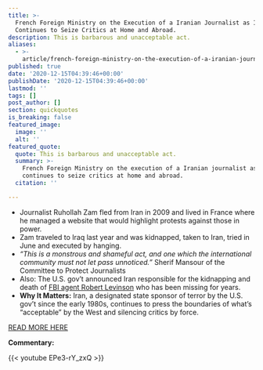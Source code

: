 ```yaml
---
title: >-
  French Foreign Ministry on the Execution of a Iranian Journalist as Iran
  Continues to Seize Critics at Home and Abroad.
description: This is barbarous and unacceptable act.
aliases:
  - >-
    article/french-foreign-ministry-on-the-execution-of-a-iranian-journalist-as-iran-continues-to-seize-critics-at-home-and-abroad/
published: true
date: '2020-12-15T04:39:46+00:00'
publishDate: '2020-12-15T04:39:46+00:00'
lastmod: ''
tags: []
post_author: []
section: quickquotes
is_breaking: false
featured_image:
  image: ''
  alt: ''
featured_quote:
  quote: This is barbarous and unacceptable act.
  summary: >-
    French Foreign Ministry on the execution of a Iranian journalist as Iran
    continues to seize critics at home and abroad.
  citation: ''

---
```

*   Journalist Ruhollah Zam fled from Iran in 2009 and lived in France where he managed a website that would highlight protests against those in power.
*   Zam traveled to Iraq last year and was kidnapped, taken to Iran, tried in June and executed by hanging.
*   _“This is a monstrous and shameful act, and one which the international community must not let pass unnoticed.”_ Sherif Mansour of the Committee to Protect Journalists
*   Also: The U.S. gov’t announced Iran responsible for the kidnapping and death of [FBI agent Robert Levinson](https://www.cnn.com/2020/12/14/politics/bob-levinson-iran-sanctions/index.html) who has been missing for years.
*   **Why It Matters:** Iran, a designated state sponsor of terror by the U.S. gov’t since the early 1980s, continues to press the boundaries of what’s “acceptable” by the West and silencing critics by force.

[READ MORE HERE](https://apnews.com/article/middle-east-iran-journalists-espionage-151ce445a43f3e99a2e086b895ca5588)

**Commentary:**

{{< youtube EPe3-rY_zxQ >}}
